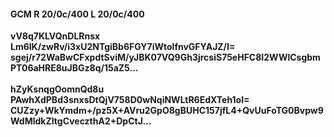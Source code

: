 #### GCM R 20/0c/400 L 20/0c/400
**vV8q7KLVQnDLRnsx**<br/>**Lm6lK/zwRv/i3xU2NTgiBb6FGY7iWtolfnvGFYAJZ/I=**<br/>**sgej/r72WaBwCFxpdtSviM/yJBK07VQ9Gh3jrcsiS75eHFC8I2WWlCsgbmPT06aHRE8uJBGz8q/15aZ5...**<br/><br/>
**hZyKsnqgOomnQd8u**<br/>**PAwhXdPBd3snxsDtQjV758D0wNqiNWLtR6EdXTeh1oI=**<br/>**CUZzy+WkYmdm+/pz5X+AVru2GpO8gBUHC157jfL4+QvUuFoTG0Bvpw9WdMldkZItgCveczthA2+DpCtJ...**